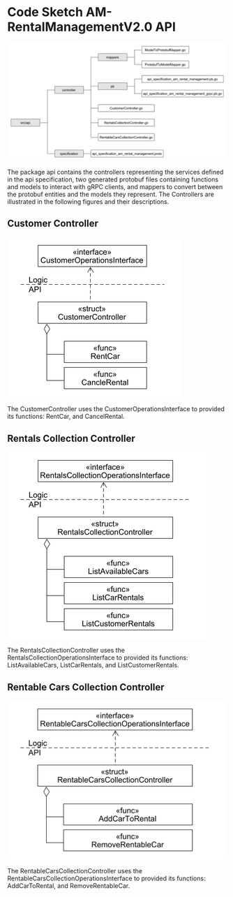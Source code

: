 # Code Sketch AM-RentalManagementV2.0 API
![](../figures/fs_am_rental_management_v2.0_api.png)

The package api contains the controllers representing the services defined in the api specification,
two generated protobuf files containing functions and models to interact with gRPC clients, 
and mappers to convert between the protobuf entities and the models they represent. 
The Controllers are illustrated in the following figures and their descriptions.

## Customer Controller
![](../figures/cs_customer_collection_controller.png)

The CustomerController uses the CustomerOperationsInterface to provided its functions:
RentCar, and CancelRental.

## Rentals Collection Controller
![](../figures/cs_rentals_collection_controller.png)

The RentalsCollectionController uses the RentalsCollectionOperationsInterface to provided its functions:
ListAvailableCars, ListCarRentals, and ListCustomerRentals.

## Rentable Cars Collection Controller
![](../figures/cs_rentable_cars_collection_controller.png)

The RentableCarsCollectionController uses the RentableCarsCollectionOperationsInterface to provided its functions: 
AddCarToRental, and RemoveRentableCar.